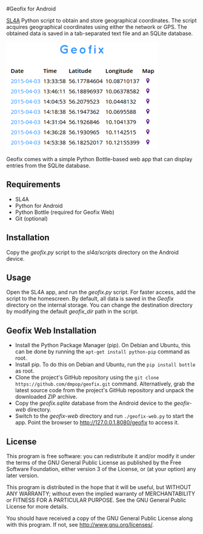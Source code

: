 #Geofix for Android

[SL4A](https://code.google.com/p/android-scripting/) Python script to obtain and store geographical coordinates. The script acquires geographical coordinates using either the network or GPS. The obtained data is saved in a tab-separated text file and an SQLite database.

![](geofix-web/geofix-web.png)

Geofix comes with a simple Python Bottle-based web app that can display entries from the SQLite database.

## Requirements

- SL4A
- Python for Android
- Python Bottle (required for Geofix Web)
- Git (optional)

## Installation

Copy the *geofix.py* script to the *sl4a/scripts* directory on the Android device.

## Usage

Open the SL4A app, and run the *geofix.py* script. For faster access, add the script to the homescreen. By default, all data is saved in the *Geofix* directory on the internal storage. You can change the destination directory by modifying the default *geofix_dir* path in the script.

## Geofix Web Installation

- Install the Python Package Manager (pip). On Debian and Ubuntu, this can be done by running the `apt-get install python-pip` command as root.
- Install pip. To do this on Debian and Ubuntu, run the `pip install bottle` as root.
- Clone the project's GitHub repository using the `git clone https://github.com/dmpop/geofix.git` command. Alternatively, grab the latest source code from the project's GitHub repository and unpack the downloaded ZIP archive.
- Copy the *geofix.sqlite* database from the Android device to the *geofix-web* directory.
- Switch to the *geofix-web* directory and run `./geofix-web.py` to start the app. Point the browser to http://127.0.0.1.8080/geofix to access it.

## License

This program is free software: you can redistribute it and/or modify it under the terms of the GNU General Public License as published by the Free Software Foundation, either version 3 of the License, or (at your option) any later version.

This program is distributed in the hope that it will be useful, but WITHOUT ANY WARRANTY; without even the implied warranty of MERCHANTABILITY or FITNESS FOR A PARTICULAR PURPOSE.  See the GNU General Public License for more details.

You should have received a copy of the GNU General Public License along with this program.  If not, see <http://www.gnu.org/licenses/>.
